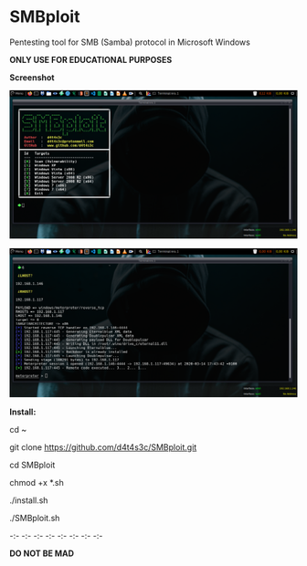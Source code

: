 # SMBploit
Pentesting tool for SMB (Samba) protocol in Microsoft Windows

**ONLY USE FOR EDUCATIONAL PURPOSES**

**Screenshot**

![](/screenshot/screenshot1.png)

![](/screenshot/screenshot2.png)

**Install:**

cd ~

git clone https://github.com/d4t4s3c/SMBploit.git

cd SMBploit

chmod +x *.sh

./install.sh

./SMBploit.sh

-:- -:- -:- -:- -:- -:- -:- -:-

**DO NOT BE MAD**


